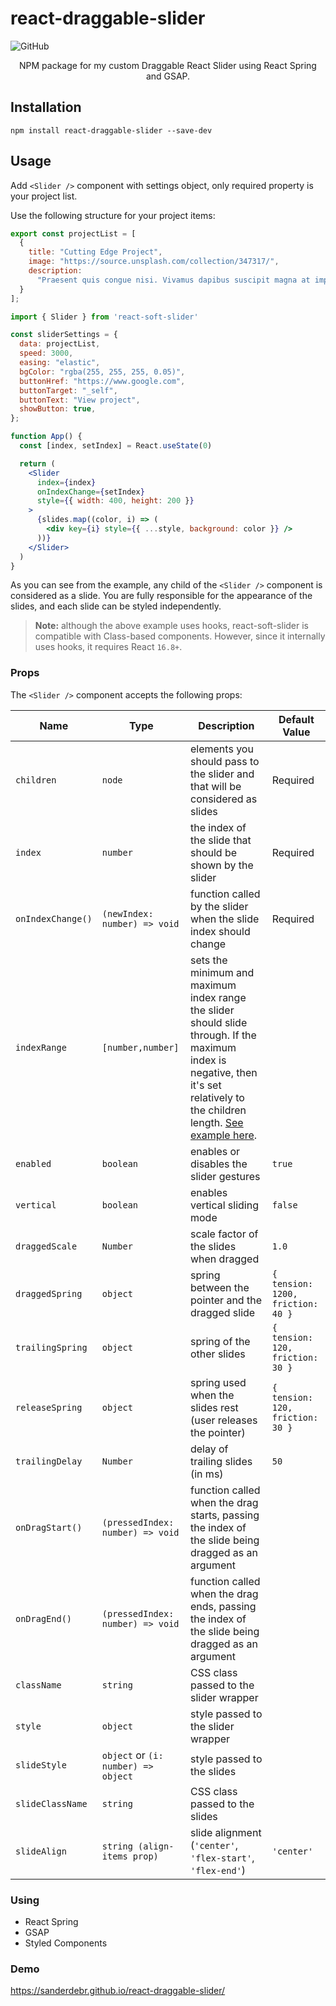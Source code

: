# react-draggable-slider
![GitHub](https://img.shields.io/github/license/dbismut/react-soft-slider)

<p align="middle">NPM package for my custom Draggable React Slider using React Spring and GSAP.</p>

## Installation

```
npm install react-draggable-slider --save-dev
```

## Usage

Add `<Slider />` component with settings object, only required property is your project list.

Use the following structure for your project items:

```javascript
export const projectList = [
  {
    title: "Cutting Edge Project",
    image: "https://source.unsplash.com/collection/347317/",
    description:
      "Praesent quis congue nisi. Vivamus dapibus suscipit magna at imperdiet. Mauris consectetur pharetra metus eu suscipit. Maecenas augue tortor, consequat vitae lacus id, pharetra tempor mauris. Suspendisse sodales commodo erat, non imperdiet nisl scelerisque at. Nulla porttitor gravida diam, in ornare ipsum accumsan bibendum. Morbi ut ante metus. ",
  }
];
```

```jsx
import { Slider } from 'react-soft-slider'

const sliderSettings = {
  data: projectList,
  speed: 3000,
  easing: "elastic",
  bgColor: "rgba(255, 255, 255, 0.05)",
  buttonHref: "https://www.google.com",
  buttonTarget: "_self",
  buttonText: "View project",
  showButton: true,
};

function App() {
  const [index, setIndex] = React.useState(0)

  return (
    <Slider
      index={index}
      onIndexChange={setIndex}
      style={{ width: 400, height: 200 }}
    >
      {slides.map((color, i) => (
        <div key={i} style={{ ...style, background: color }} />
      ))}
    </Slider>
  )
}
```

As you can see from the example, any child of the `<Slider />` component is considered as a slide. You are fully responsible for the appearance of the slides, and each slide can be styled independently.

> **Note:** although the above example uses hooks, react-soft-slider is compatible with Class-based components. However, since it internally uses hooks, it requires React `16.8+`.

### Props

The `<Slider />` component accepts the following props:

| Name              | Type                                | Description                                                                                                                                                                                                                                | Default Value                     |
| ----------------- | ----------------------------------- | ------------------------------------------------------------------------------------------------------------------------------------------------------------------------------------------------------------------------------------------ | --------------------------------- |
| `children`        | `node`                              | elements you should pass to the slider and that will be considered as slides                                                                                                                                                               | Required                          |
| `index`           | `number`                            | the index of the slide that should be shown by the slider                                                                                                                                                                                  | Required                          |
| `onIndexChange()` | `(newIndex: number) => void`        | function called by the slider when the slide index should change                                                                                                                                                                           | Required                          |
| `indexRange`      | `[number,number]`                   | sets the minimum and maximum index range the slider should slide through. If the maximum index is negative, then it's set relatively to the children length. [See example here](https://codesandbox.io/s/react-soft-slider-example-o7k0g). |                                   |
| `enabled`         | `boolean`                           | enables or disables the slider gestures                                                                                                                                                                                                    | `true`                            |
| `vertical`        | `boolean`                           | enables vertical sliding mode                                                                                                                                                                                                              | `false`                           |
| `draggedScale`    | `Number`                            | scale factor of the slides when dragged                                                                                                                                                                                                    | `1.0`                             |
| `draggedSpring`   | `object`                            | spring between the pointer and the dragged slide                                                                                                                                                                                           | `{ tension: 1200, friction: 40 }` |
| `trailingSpring`  | `object`                            | spring of the other slides                                                                                                                                                                                                                 | `{ tension: 120, friction: 30 }`  |
| `releaseSpring`   | `object`                            | spring used when the slides rest (user releases the pointer)                                                                                                                                                                               | `{ tension: 120, friction: 30 }`  |
| `trailingDelay`   | `Number`                            | delay of trailing slides (in ms)                                                                                                                                                                                                           | `50`                              |
| `onDragStart()`   | `(pressedIndex: number) => void`    | function called when the drag starts, passing the index of the slide being dragged as an argument                                                                                                                                          |                                   |
| `onDragEnd()`     | `(pressedIndex: number) => void`    | function called when the drag ends, passing the index of the slide being dragged as an argument                                                                                                                                            |                                   |
| `className`       | `string`                            | CSS class passed to the slider wrapper                                                                                                                                                                                                     |                                   |
| `style`           | `object`                            | style passed to the slider wrapper                                                                                                                                                                                                         |                                   |
| `slideStyle`      | `object` or `(i: number) => object` | style passed to the slides                                                                                                                                                                                                                 |                                   |
| `slideClassName`  | `string`                            | CSS class passed to the slides                                                                                                                                                                                                             |                                   |
| `slideAlign`      | `string (align-items prop)`         | slide alignment (`'center'`, `'flex-start'`, `'flex-end'`)                                                                                                                                                                                 | `'center'`                        |

### Using
- React Spring
- GSAP
- Styled Components

### Demo
https://sanderdebr.github.io/react-draggable-slider/
